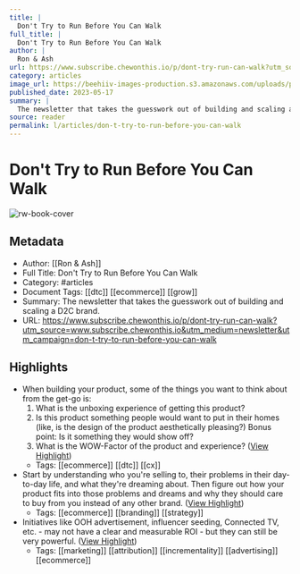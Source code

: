 ```yaml
---
title: |
  Don't Try to Run Before You Can Walk
full_title: |
  Don't Try to Run Before You Can Walk
author: |
  Ron & Ash
url: https://www.subscribe.chewonthis.io/p/dont-try-run-can-walk?utm_source=www.subscribe.chewonthis.io&utm_medium=newsletter&utm_campaign=don-t-try-to-run-before-you-can-walk
category: articles
image_url: https://beehiiv-images-production.s3.amazonaws.com/uploads/publication/thumbnail/f64b1f3b-b81a-4ab9-8e74-b790b141e9b9/landscape_coverphoto.png
published_date: 2023-05-17
summary: |
  The newsletter that takes the guesswork out of building and scaling a D2C brand. 
source: reader
permalink: l/articles/don-t-try-to-run-before-you-can-walk
---
```

# Don't Try to Run Before You Can Walk

![rw-book-cover](https://beehiiv-images-production.s3.amazonaws.com/uploads/publication/thumbnail/f64b1f3b-b81a-4ab9-8e74-b790b141e9b9/landscape_coverphoto.png)

## Metadata
- Author: [[Ron & Ash]]
- Full Title: Don't Try to Run Before You Can Walk
- Category: #articles
- Document Tags: [[dtc]] [[ecommerce]] [[grow]] 
- Summary: The newsletter that takes the guesswork out of building and scaling a D2C brand. 
- URL: https://www.subscribe.chewonthis.io/p/dont-try-run-can-walk?utm_source=www.subscribe.chewonthis.io&utm_medium=newsletter&utm_campaign=don-t-try-to-run-before-you-can-walk

## Highlights
- When building your product, some of the things you want to think about from the get-go is:
  1) What is the unboxing experience of getting this product?
  2) Is this product something people would want to put in their homes (like, is the design of the product aesthetically pleasing?) Bonus point: Is it something they would show off?
  3) What is the WOW-Factor of the product and experience? ([View Highlight](https://read.readwise.io/read/01h2z50hv1ccpn9yr1y90nz1jh))
    - Tags: [[ecommerce]] [[dtc]] [[cx]] 
- Start by understanding who you're selling to, their problems in their day-to-day life, and what they're dreaming about.
  Then figure out how your product fits into those problems and dreams and why they should care to buy from you instead of any other brand. ([View Highlight](https://read.readwise.io/read/01h2z50vqd8ac1etsp0sjj5cbv))
    - Tags: [[ecommerce]] [[branding]] [[strategy]] 
- Initiatives like OOH advertisement, influencer seeding, Connected TV, etc. - may not have a clear and measurable ROI - but they can still be very powerful. ([View Highlight](https://read.readwise.io/read/01h2z51nw90ca6jewr1tz7fnrf))
    - Tags: [[marketing]] [[attribution]] [[incrementality]] [[advertising]] [[ecommerce]] 


